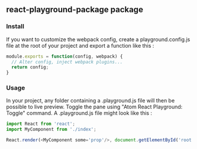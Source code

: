 ## react-playground-package package

### Install

If you want to customize the webpack config, create a playground.config.js file
at the root of your project and export a function like this :

```js
module.exports = function(config, webpack) {
  // Alter config, inject webpack plugins...
  return config;
}
```

### Usage

In your project, any folder containing a .playground.js file will then be
possible to live preview.
Toggle the pane using "Atom React Playground: Toggle"
command.
A .playground.js file might look like this :

```js
import React from 'react';
import MyComponent from './index';

React.render(<MyComponent some='prop'/>, document.getElementById('root'));
```

